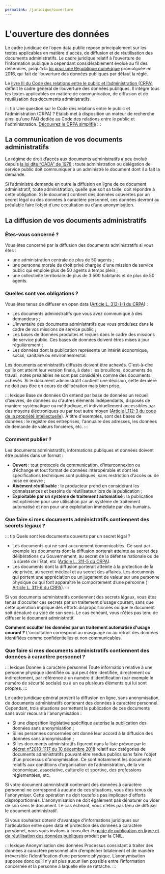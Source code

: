 ```yaml
---
permalink: /juridique/ouverture
---
```


#  L'ouverture des données

Le cadre juridique de l’open data public repose principalement sur les textes applicables en matière d'accès, de diffusion et de réutilisation des documents administratifs. Le cadre juridique relatif à l’ouverture de l’information publique a cependant considérablement évolué au fil des décennies, jusqu’à la [loi pour une République numérique](https://www.legifrance.gouv.fr/affichLoiPubliee.do?idDocument=JORFDOLE000031589829&type=general&legislature=14) promulguée en 2016, qui fait de l’ouverture des données publiques par défaut la règle.

Le [livre III du Code des relations entre le public et l’administration (CRPA)](https://search.piaf.etalab.studio/crpa) définit le cadre général de l’ouverture des données publiques. Il intègre tous les textes applicables en matière de communication, de diffusion et de réutilisation des documents administratifs.

::: tip Une question sur le Code des relations entre le public et l’administration (CRPA) ? 
Etalab met à disposition un moteur de recherche ainsi qu'une FAQ dediée au Code des relations entre le public et l'administration. 
[Découvrez le CRPA simplifié](https://search.piaf.etalab.studio/crpa)
:::
 
## La communication de vos documents administratifs    

Le régime de droit d’accès aux documents administratifs a peu évolué depuis [la loi dite “CADA” de 1978](https://www.legifrance.gouv.fr/affichTexte.do?cidTexte=JORFTEXT000000339241) : toute administration ou délégation de service public doit communiquer à un administré le document dont il a fait la demande.

Si l’administré demande en outre la diffusion en ligne de ce document administratif, toute administration, quelle que soit sa taille, doit répondre à cette obligation. Si le document contient des données couvertes par un secret légal ou des données à caractère personnel, ces données devront au préalable faire l’objet d’une occultation ou d’une anonymisation.
 
##  La diffusion de vos documents administratifs 

### Êtes-vous concerné ? 

Vous êtes concerné par la diffusion des documents administratifs si vous êtes : 
* une administration centrale de plus de 50 agents ;
* une personne morale de droit privé chargée d'une mission de service public qui emploie plus de 50 agents à temps plein ;
* une collectivité territoriale de plus de 3 500 habitants et de plus de 50 agents.

### Quelles sont vos obligations ? 

Vous êtes tenus de diffuser en open data ([Article  L. 312-1-1 du CRPA](https://www.legifrance.gouv.fr/affichCodeArticle.do;jsessionid=699E85A138CEA30E2185BB71F8735F9A.tplgfr24s_3?idArticle=LEGIARTI000033205512&cidTexte=LEGITEXT000031366350&dateTexte=20161009)) : 
- Les documents administratifs que vous avez communiqué à des demandeurs ;
- L'inventaire des documents administratifs que vous produisez dans le cadre de vos missions de service public ; 
- Les bases de données produites et reçues dans le cadre des missions de service public. Ces bases de données doivent êtres mises à jour régulièrement ; 
- Les données dont la publication représente un intérêt économique, social, sanitaire ou environnemental.

Les documents administratifs diffusés doivent être achevés. C'est-à-dire qu'ils ont atteint leur version finale, à date : les brouillons, documents de travail, notes préalables ne sont pas considérés comme des documents achevés. Si le document administratif contient une décision, cette dernière ne doit pas être en cours de délibération mais bien prise.

::: lexique Base de données
On entend par base de données un recueil d’œuvres, de données ou d'autres éléments indépendants, disposés de manière systématique ou méthodique, et individuellement accessibles par des moyens électroniques ou par tout autre moyen ([Article L112-3 du code de la propriété intellectuelle](https://www.legifrance.gouv.fr/affichCodeArticle.do?idArticle=LEGIARTI000006278879&cidTexte=LEGITEXT000006069414&dateTexte=19980702)). À titre d'exemples, sont des bases de données : le registre des entreprises, l'annuaire des adresses, les données de demande de valeurs foncières, etc. 
:::

### Comment publier ? 

Les documents administratifs, informations publiques et données doivent être publiés dans un format :
*  **Ouvert** : tout protocole de communication, d’interconnexion ou d’échange et tout format de données interopérable et dont les spécifications techniques sont publiques, sans restriction d'accès ou de mise en œuvre ;
*  **Aisément réutilisable** : le producteur prend en considérant les connaissances et besoins du réutilisateur lors de la publication ;
*  **Exploitable par un système de traitement automatisé** : la publication est optimisée pour une utilisation par un système de traitement automatisé et non pour une exploitation immédiate par des humains.

### Que faire si mes documents administratifs contiennent des secrets légaux ? 
::: tip Quels sont les documents couverts par un secret légal ? 
* Les documents qui ne sont aucunement commnicables. Ce sont par exemple les documents dont la diffusion porterait atteinte au secret des délibérations du Gouvernement, au secret de la défense nationale ou de la sûreté de l’État, etc ([Article L. 311-5 du CRPA](https://www.legifrance.gouv.fr/affichCodeArticle.do;jsessionid=B12CCBE39831FB4644322E0902EB97B9.tplgfr34s_1?idArticle=LEGIARTI000033265181&cidTexte=LEGITEXT000031366350&dateTexte=20170701)).
* Les documents dont la diffusion porterait atteinte à la protection de la vie privée, au secret médical et au secret des affaires. Les documents qui portent une appréciation ou un jugement de valeur sur une personne physique ou qui font apparaître le comportement d’une personne ( [Article L. 311-6 du CRPA](https://www.legifrance.gouv.fr/affichCodeArticle.do;jsessionid=B12CCBE39831FB4644322E0902EB97B9.tplgfr34s_1?idArticle=LEGIARTI000033218964&cidTexte=LEGITEXT000031366350&dateTexte=20170701)).
:::

Si vos documents administratifs contiennent des secrets légaux, vous êtes tenus d'occulter ces secrets par un traitement d'usage courant,  sans que cette opération implique des efforts disproportionnés ou que le document soit dénaturé ou vidé de son sens. Le cas échéant, vous n'êtes pas tenu de diffuser le document administratif.
 
**Comment occulter les données par un traitement automatisé d'usage courant ?** L'occultation correspond au masquage ou au retrait des données identifiées comme confidentielles et non communicables.


### Que faire si mes documents administratifs contiennent des données à caractère personnel ? 

::: lexique Donnée à caractère personnel
Toute information relative à une personne physique identifiée ou qui peut être identifiée, directement ou indirectement, par référence à un numéro d’identification (par exemple le numéro de sécurité sociale) ou à un ou plusieurs éléments qui lui sont propres.
:::

Le cadre juridique général proscrit la diffusion en ligne, sans anonymisation, de documents administratifs contenant des données à caractère personnel.  Cependant, trois situations permettent la publication de ces documents sans avoir recours à l'anonymisation :

* Si une disposition législative spécifique autorise la publication des données sans anonymisation ; 
* Si les personnes concernées ont donné leur accord à la diffusion des données sans anonymisation ; 
* Si les documents administratifs figurent dans la liste prévue par le [décret n°2018-1117 du 10 décembre 2018](https://www.legifrance.gouv.fr/affichTexte.do?cidTexte=JORFTEXT000037797147&categorieLien=id) relatif aux catégories de documents administratifs pouvant être rendus publics sans faire l'objet d'un processus d'anonymisation. Ce sont notamment les documents relatifs aux conditions d’organisation de l’administration, de la vie économique, associative, culturelle et sportive, des professions réglementées, etc.

Si votre document administratif contenant des données à caractère personnel ne correspond à aucune de ces situations, vous êtes tenus de l'anonymiser. Cette opération ne doit toutefois pas impliquer d'efforts disproportionnés. L'anonymisation ne doit également pas dénaturer ou vider de son sens le document. Le cas échéant, vous n'êtes pas tenu de diffuser le document administratif.

Si vous souhaitez obtenir d'avantage d'informations juridiques sur l'articulation entre open data et protection des données à caractère personnel, nous vous invitons à consulter le [guide  de publication en ligne et de réutilisation des données publiques](https://www.cnil.fr/fr/publication-en-ligne-et-reutilisation-des-donnees-publiques-open-data) produit par la CNIL.

::: lexique Anonymisation des données
Processus consistant à traiter des données à caractère personnel afin d’empêcher totalement et de manière irréversible l’identification d’une personne physique. L’anonymisation suppose donc qu’il n’y ait plus aucun lien possible entre l’information concernée et la personne à laquelle elle se rattache.
:::
